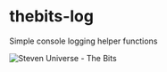 # thebits-log
Simple console logging helper functions

![Steven Universe - The Bits](http://i.makeagif.com/media/5-13-2016/J67suK.gif)
